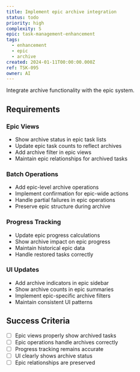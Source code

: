 ```yaml
---
title: Implement epic archive integration
status: todo
priority: high
complexity: S
epic: task-management-enhancement
tags:
  - enhancement
  - epic
  - archive
created: 2024-01-11T00:00:00.000Z
ref: TSK-095
owner: AI
---
```


Integrate archive functionality with the epic system.

## Requirements

### Epic Views
- Show archive status in epic task lists
- Update epic task counts to reflect archives
- Add archive filter in epic views
- Maintain epic relationships for archived tasks

### Batch Operations
- Add epic-level archive operations
- Implement confirmation for epic-wide actions
- Handle partial failures in epic operations
- Preserve epic structure during archive

### Progress Tracking
- Update epic progress calculations
- Show archive impact on epic progress
- Maintain historical epic data
- Handle restored tasks correctly

### UI Updates
- Add archive indicators in epic sidebar
- Show archive counts in epic summaries
- Implement epic-specific archive filters
- Maintain consistent UI patterns

## Success Criteria
- [ ] Epic views properly show archived tasks
- [ ] Epic operations handle archives correctly
- [ ] Progress tracking remains accurate
- [ ] UI clearly shows archive status
- [ ] Epic relationships are preserved 
